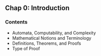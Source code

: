 ## Chap 0: Introduction

### Contents
- Automata, Computability, and Complexity
- Mathematical Notions and Terminology
- Definitions, Theorems, and Proofs
- Type of Proof
